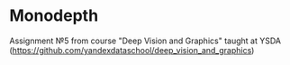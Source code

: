 # Monodepth
Assignment №5 from course "Deep Vision and Graphics" taught at YSDA (https://github.com/yandexdataschool/deep_vision_and_graphics)
